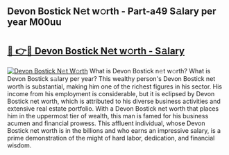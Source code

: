 ## Devon Bostick N𝚎t w𝚘rth - Part-a49 S𝚊lary per year M00uu

# <h2><a href="http://gc0kqyf.nevu.top/?p=Devon+Bostick">🔗 👉🔴 Devon Bostick N𝚎t w𝚘rth - S𝚊lary</a></h2>

[![Devon Bostick N𝚎t W𝚘rth](https://i.imgur.com/Oavwk0R.jpeg)](http://gc0kqyf.nevu.top/?p=Devon+Bostick)
What is Devon Bostick n𝚎t w𝚘rth? What is Devon Bostick s𝚊lary per year?
This wealthy person's Devon Bostick net worth is substantial, making him one of the richest figures in his sector. His income from his employment is considerable, but it is eclipsed by Devon Bostick net worth, which is attributed to his diverse business activities and extensive real estate portfolio. With a Devon Bostick net worth that places him in the uppermost tier of wealth, this man is famed for his business acumen and financial prowess. This affluent individual, whose Devon Bostick net worth is in the billions and who earns an impressive salary, is a prime demonstration of the might of hard labor, dedication, and financial wisdom.
